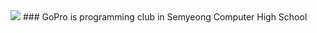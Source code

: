<img src="https://capsule-render.vercel.app/api?type=waving&color=5793ff&text=Welecome%20to%20GoPro&height=140&fontColor=000000&fontSize=60&animation=fadeIn&fontAlignY=33"/>
### GoPro is programming club in Semyeong Computer High School
